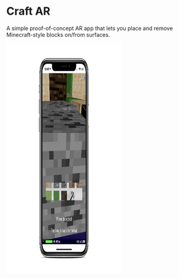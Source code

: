 # Craft AR

A simple proof-of-concept AR app that lets you place and remove Minecraft-style blocks on/from surfaces.

<img src="/Screenshot/Screenshot.png" alt="drawing" width="300" height="600"/>
